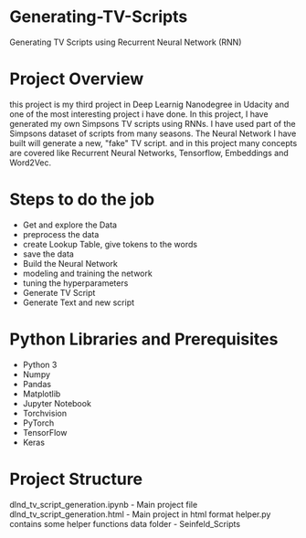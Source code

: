 # Generating-TV-Scripts
Generating TV Scripts using Recurrent Neural Network (RNN)
# Project Overview
this project is my third project in Deep Learnig Nanodegree in Udacity and one of the most interesting project i have done. In this project, I have generated my own Simpsons TV scripts using RNNs. I have used part of the Simpsons dataset of scripts from many seasons. The Neural Network I have built will generate a new, "fake" TV script. and in this project many concepts are covered like Recurrent Neural Networks, Tensorflow, Embeddings and Word2Vec.
# Steps to do the job
* Get and explore the Data
* preprocess the data
* create Lookup Table, give tokens to the words
* save the data
* Build the Neural Network
* modeling and training the network
* tuning the hyperparameters
* Generate TV Script
* Generate Text and new script

# Python Libraries and Prerequisites
* Python 3
* Numpy
* Pandas
* Matplotlib
* Jupyter Notebook
* Torchvision
* PyTorch
* TensorFlow
* Keras


# Project Structure
dlnd_tv_script_generation.ipynb - Main project file
dlnd_tv_script_generation.html  - Main project in html format
helper.py contains some helper functions
data folder - Seinfeld_Scripts
